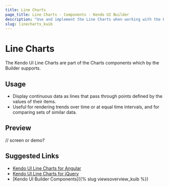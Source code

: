 ```yaml
---
title: Line Charts
page_title: Line Charts - Components - Kendo UI Builder
description: "Use and implement the Line Charts when working with the Kendo UI Builder tool for creating and managing Angular and AngularJS-based web applications."
slug: linecharts_kuib
---
```


# Line Charts

The Kendo UI Line Charts are part of the Charts components which by the Builder supports.

## Usage

* Display continuous data as lines that pass through points defined by the values of their items.
* Useful for rendering trends over time or at equal time intervals, and for comparing sets of similar data.

## Preview

// screen or demo?

## Suggested Links

* [Kendo UI Line Charts for Angular](https://www.telerik.com/kendo-angular-ui/components/charts/series-types/line/)
* [Kendo UI Line Charts for jQuery](https://demos.telerik.com/kendo-ui/line-charts/index)
* [Kendo UI Builder Components]({% slug viewsoverview_kuib %})

